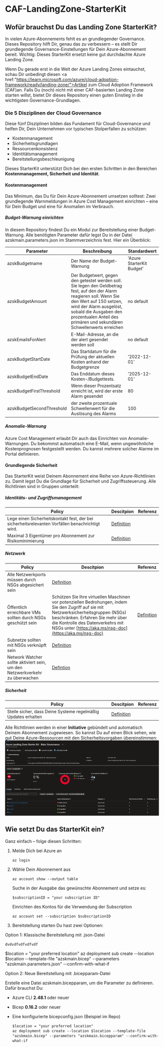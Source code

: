 # CAF-LandingZone-StarterKit

## Wofür brauchst Du das Landing Zone StarterKit?

In vielen Azure-Abonnements fehlt es an grundlegender Governance. Dieses Repository hilft Dir, genau das zu verbessern – es stellt Dir grundlegende Governance-Einstellungen für Dein Azure-Abonnement bereit. Wichtig: Dieses StarterKit ersetzt keine gut durchdachte Azure Landing Zone.

Wenn Du gerade erst in die Welt der Azure Landing Zones eintauchst, schau Dir unbedingt diesen <a href:"https://learn.microsoft.com/azure/cloud-adoption-framework/ready/landing-zone/">Artikel zum Cloud Adoption Framework (CAF)</a>an.
Falls Du (noch) nicht mit einer CAF-basierten Landing Zone starten willst, bietet Dir dieses Repository einen guten Einstieg in die wichtigsten Governance-Grundlagen.


### Die 5 Disziplinen der Cloud Governance

Diese fünf Disziplinen bilden das Fundament für Cloud-Governance und helfen Dir, Dein Unternehmen vor typischen Stolperfallen zu schützen:

- Kostenmanagement
- Sicherheitsgrundlagen
- Ressourcenkonsistenz
- Identitätsmanagement
- Bereitstellungsbeschleunigung

Dieses StarterKit unterstützt Dich bei den ersten Schritten in den Bereichen **Kostenmanagement, Sicherheit und Identität**.

#### Kostenmanagement

Das Minimum, das Du für Dein Azure-Abonnement umsetzen solltest: Zwei grundlegende Warnmeldungen in Azure Cost Management einrichten – eine für Dein Budget und eine für Anomalien im Verbrauch.

##### Budget-Warnung einrichten

In diesem Repository findest Du ein Modul zur Bereitstellung einer Budget-Warnung. Alle benötigten Parameter dafür legst Du in der Datei azskmain.parameters.json im Stammverzeichnis fest. Hier ein Überblick:


|Parameter|Beschreibung|Standardwert|
|---|---|---|
|azskBudgetname|Der Name der Budget-Warnung|'Azure StarterKit Budget'|
|azskBudgetAmount|Der Budgetwert, gegen den getestet werden soll. Sie legen den Geldbetrag fest, auf den der Alarm reagieren soll. Wenn Sie den Wert auf 150 setzen, wird der Alarm ausgelöst, sobald die Ausgaben den prozentualen Anteil des primären und sekundären Schwellenwerts erreichen|no default|
|azskEmailsForAlert|E-Mail-Adresse, an die der alert gesendet werden soll|no default|
|azskBudgetStartDate|Das Startdatum für die Prüfung der aktuellen Kosten anhand der Budgetgrenze|'2022-12-01'|
|azskBudgetEndDate|Das Enddatum dieses Kosten-/Budgettests.|'2025-12-01'|
|azskBudgetFirstThreshold|Wenn dieser Prozentsatz erreicht ist, wird der erste Alarm gesendet |80|
|azskBudgetSecondThreshold|der zweite prozentuale Schwellenwert für die Auslösung des Alarms|100|

##### Anomalie-Warnung
Azure Cost Management erlaubt Dir auch das Einrichten von Anomalie-Warnungen. Du bekommst automatisch eine E-Mail, wenn ungewöhnliche Kostenprognosen festgestellt werden. Du kannst mehrere solcher Alarme im Portal definieren.

#### Grundlegende Sicherheit
Das StarterKit weist Deinem Abonnement eine Reihe von Azure-Richtlinien zu. Damit legst Du die Grundlage für Sicherheit und Zugriffssteuerung. Alle Richtlinien sind in Gruppen unterteilt:

##### Identitäts- und Zugriffsmanagement
|Policy|Descitpion|Referenz|
|---|---|---|
|Lege einen Sicherheitskontakt fest, der bei sicherheitsrelevanten Vorfällen benachrichtigt wird.|[Definition](https://github.com/Azure/azure-policy/blob/master/built-in-policies/policyDefinitions/Azure%20Government/Security%20Center/ASC_Security_contact_email.json)|
|Maximal 3 Eigentümer pro Abonnement zur Risikominimierung|[Definition](https://github.com/Azure/azure-policy/blob/master/built-in-policies/policyDefinitions/Azure%20Government/Security%20Center/ASC_DesignateLessThanXOwners_Audit.json)|

##### Netzwerk
|Policy|Descitpion|Referenz|
|---|---|---|
|Alle Netzwerkports müssen durch NSGs abgesichert sein|[Definition](https://github.com/Azure/azure-policy/blob/master/built-in-policies/policyDefinitions/Azure%20Government/Security%20Center/ASC_UnprotectedEndpoints_Audit.json)|
|Öffentlich erreichbare VMs sollten durch NSGs geschützt sein|Schützen Sie Ihre virtuellen Maschinen vor potenziellen Bedrohungen, indem Sie den Zugriff auf sie mit Netzwerksicherheitsgruppen (NSGs) beschränken. Erfahren Sie mehr über die Kontrolle des Datenverkehrs mit NSGs unter [https://aka.ms/nsg-doc](https://aka.ms/nsg-doc)|[Definition](https://github.com/Azure/azure-policy/blob/master/built-in-policies/policyDefinitions/Azure%20Government/Security%20Center/ASC_NetworkSecurityGroupsOnInternetFacingVirtualMachines_Audit.json)|
|Subnetze sollten mit NSGs verknüpft sein|[Definition](https://github.com/Azure/azure-policy/blob/master/built-in-policies/policyDefinitions/Azure%20Government/Security%20Center/ASC_NetworkSecurityGroupsOnSubnets_Audit.json)|
|Network Watcher sollte aktiviert sein, um den Netzwerkverkehr zu überwachen|[Defintion](https://github.com/Azure/azure-policy/blob/master/built-in-policies/policyDefinitions/Network/NetworkWatcher_Enabled_Audit.json)|

##### Sicherheit
|Policy|Descitpion|Referenz|
|---|---|---|
|Stelle sicher, dass Deine Systeme regelmäßig Updates erhalten|[Definition](https://github.com/Azure/azure-policy/blob/master/built-in-policies/policyDefinitions/Azure%20Government/Security%20Center/ASC_MissingSystemUpdates_Audit.json)|

Alle Richtlinien werden in einer **Initiative** gebündelt und automatisch Deinem Abonnement zugewiesen. So kannst Du auf einen Blick sehen, wie gut Deine Azure-Ressourcen mit den Sicherheitsvorgaben übereinstimmen:
![Ansicht zur Einhaltung von Azure-Richtlinien](/media/AuditReport.png)


## Wie setzt Du das StarterKit ein?
Ganz einfach – folge diesen Schritten:

1. Melde Dich bei Azure an

    ```azurecli
    az login
    ```

2. Wähle Dein Abonnement aus

    ```azurecli
    az account show --output table
    ```

    Suche in der Ausgabe das gewünschte Abonnement und setze es:

    ```azurecli
    $subscriptionID = "your subscription ID"
    ``` 

    Einrichten des Kontos für die Verwendung der Subscription

    ```azurecli
    az account set --subscription $subscriptionID
    ```

3. Bereitstellung starten
Du hast zwei Optionen:

Option 1: Klassische Bereitstellung mit .json-Datei

    dvdvdfvdfvdfvdf
    
  $location = "your preferred location"
    az deployment sub create --location $location --template-file "azskmain.bicep" --parameters "azskmain.parameters.json" --confirm-with-what-if


Option 2: Neue Bereitstellung mit .bicepparam-Datei

  Erstelle eine Datei azskmain.bicepparam, um die Parameter zu definieren. Dafür brauchst Du:
- Azure CLI **2.48.1** oder neuer
- Bicep **0.16.2** oder neuer
- Eine konfigurierte bicepconfig.json (Beispiel im Repo)

    ```azurecli
    $location = "your preferred location"
    az deployment sub create --location $location --template-file "azskmain.bicep" --parameters "azskmain.bicepparam" --confirm-with-what-if
    ```
  
